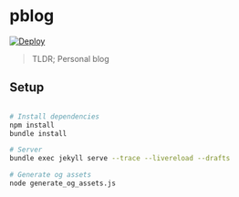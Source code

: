 # pblog

[![Deploy](https://github.com/Link-/pblog/actions/workflows/deploy.yml/badge.svg)](https://github.com/Link-/pblog/actions/workflows/deploy.yml)

> TLDR; Personal blog

## Setup

```bash

# Install dependencies
npm install
bundle install

# Server
bundle exec jekyll serve --trace --livereload --drafts

# Generate og assets
node generate_og_assets.js
```
